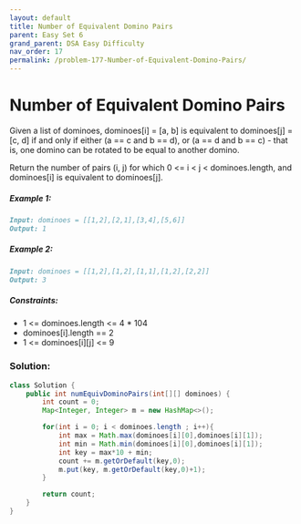 ```yaml
---
layout: default
title: Number of Equivalent Domino Pairs
parent: Easy Set 6
grand_parent: DSA Easy Difficulty
nav_order: 17
permalink: /problem-177-Number-of-Equivalent-Domino-Pairs/
---
```

# Number of Equivalent Domino Pairs

Given a list of dominoes, dominoes[i] = [a, b] is equivalent to dominoes[j] = [c, d] if and only if either (a == c and b == d), or (a == d and b == c) - that is, one domino can be rotated to be equal to another domino.

Return the number of pairs (i, j) for which 0 <= i < j < dominoes.length, and dominoes[i] is equivalent to dominoes[j].

##### Example 1:
```markdown
Input: dominoes = [[1,2],[2,1],[3,4],[5,6]]
Output: 1
```
##### Example 2:
```markdown
Input: dominoes = [[1,2],[1,2],[1,1],[1,2],[2,2]]
Output: 3
```
##### Constraints:
* 1 <= dominoes.length <= 4 * 104
* dominoes[i].length == 2
* 1 <= dominoes[i][j] <= 9

### Solution:
```java
class Solution {
    public int numEquivDominoPairs(int[][] dominoes) {
        int count = 0;
        Map<Integer, Integer> m = new HashMap<>();

        for(int i = 0; i < dominoes.length ; i++){
            int max = Math.max(dominoes[i][0],dominoes[i][1]);
            int min = Math.min(dominoes[i][0],dominoes[i][1]);
            int key = max*10 + min;
            count += m.getOrDefault(key,0);
            m.put(key, m.getOrDefault(key,0)+1);
        }

        return count;
    }
}
```
